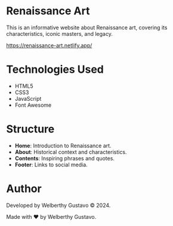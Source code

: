 # Renaissance Art

This is an informative website about Renaissance art, covering its characteristics, iconic masters, and legacy.

https://renaissance-art.netlify.app/

# Technologies Used

- HTML5
- CSS3
- JavaScript
- Font Awesome

# Structure

- **Home**: Introduction to Renaissance art.
- **About**: Historical context and characteristics.
- **Contents**: Inspiring phrases and quotes.
- **Footer**: Links to social media.

# Author

Developed by Welberthy Gustavo © 2024.

Made with :heart: by Welberthy Gustavo.
